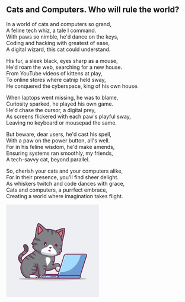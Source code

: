 ## Cats and Computers. Who will rule the world?

In a world of cats and computers so grand,<br> 
A feline tech whiz, a tale I command. <br> 
With paws so nimble, he'd dance on the keys,<br> 
Coding and hacking with greatest of ease,<br> 
A digital wizard, this cat could understand.<br> 

His fur, a sleek black, eyes sharp as a mouse,<br> 
He'd roam the web, searching for a new house.<br> 
From YouTube videos of kittens at play,<br> 
To online stores where catnip held sway,<br> 
He conquered the cyberspace, king of his own house.<br> 

When laptops went missing, he was to blame, <br> 
Curiosity sparked, he played his own game. <br> 
He'd chase the cursor, a digital prey, <br> 
As screens flickered with each paw's playful sway, <br> 
Leaving no keyboard or mousepad the same. <br> 

But beware, dear users, he'd cast his spell, <br> 
With a paw on the power button, all's well. <br> 
For in his feline wisdom, he'd make amends, <br> 
Ensuring systems ran smoothly, my friends, <br> 
A tech-savvy cat, beyond parallel. <br> 

So, cherish your cats and your computers alike, <br> 
For in their presence, you'll find sheer delight. <br> 
As whiskers twitch and code dances with grace, <br> 
Cats and computers, a purrfect embrace, <br> 
Creating a world where imagination takes flight.

<img src="images/Cat-and-computer.jpg" width="250" height="250">
